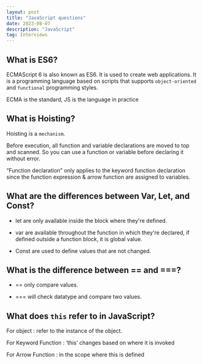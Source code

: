 ```yaml
---
layout: post
title: "JavaScript questions"
date: 2023-08-07
description: "JavaScript"
tag: Interviews
---
```


## What is ES6?

ECMAScript 6 is also known as ES6. It is used to create web applications. It is a programming language based on scripts that supports `object-oriented` and `functional` programming styles.

ECMA is the standard, JS is the language in practice

## What is Hoisting?

Hoisting is a `mechanism`.

Before execution, all function and variable declarations are moved to top and scanned. So you can use a function or variable before declaring it without error.

“Function declaration” only applies to the keyword function declaration since the function expression & arrow function are assigned to variables.

## What are the differences between Var, Let, and Const?

- let are only available inside the block where they're defined.

- var are available throughout the function in which they're declared, if defined outside a function block, it is global value.

- Const are used to define values that are not changed.

## What is the difference between == and ===?

- == only compare values.

- === will check datatype and compare two values.

## What does `this` refer to in JavaScript?

For object : refer to the instance of the object.

For Keyword Function : ‘this’ changes based on where it is invoked

For Arrow Function : in the scope where this is defined
